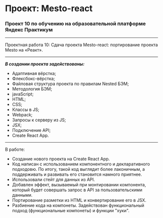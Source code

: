  # __Проект: Mesto-react__ 

 ### __Проект 10 по обучению на образовательной платформе Яндекс Практикум__
 ___
 Проектная работа 10: 
 Сдача проекта Mesto-react: портирование проекта Mesto на «Реакт».

 ___

 ___В создании проекта задействованы:___

 + Адаптивная вёрстка;
 + Флексбокс-вёрстка;
 + Файловая структура проекта по правилам Nested БЭМ;
 + Методология БЭМ;
 + javaScript;
 + HTML;
 + CSS;
 + Классы в JS;
 + Webpack;
 + Запросы к серверу из JS;
 + JSX;
 + Подключение API;
 + Create React App.

 ___

 В работе:
 - Создание нового проекта на Create React App.
 - Код написан с использованием компонентного и декларативного подходовю. По итогу, такой код выглядит более лаконичным, а поддерживать и развивать его становится намного приятнее.
 - Использовали стейт для данных из API.
 - Добавлен эффект, вызываемый при монтировании компонента, который будет совершать запрос в API за пользовательскими данными.
 - Портирование разметки из HTML и конвертирование его в JSX.
 - Разбиение кода на компонеты. Задействован функциональный подход (функциональные компонеты) и функции "хуки".